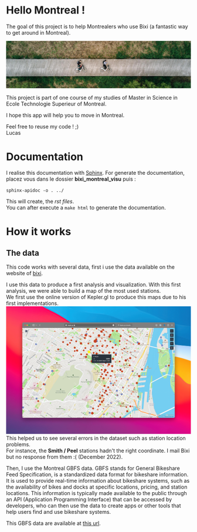 # Hello Montreal ! 
The goal of this project is to help Montrealers who use Bixi (a fantastic way to get around in Montreal). 

![bixi image](bixi_montreal_visu/data/martin-reisch.jpg "Photo by Martin Reisch")

This project is part of one course of my studies of Master in Science in Ecole Technologie Superieur of Montreal.

I hope this app will help you to move in Montreal.

Feel free to reuse my code ! ;)  
Lucas


# Documentation
I realise this documentation with [Sphinx](https://www.sphinx-doc.org/en/master/). 
For generate the documentation, placez vous dans le dossier **bixi_montreal_visu** puis : 
```
sphinx-apidoc -o . ../  
```
This will create, the *rst files*.  
You can after execute a `make html` to generate the documentation. 



# How it works

## The data
This code works with several data, first i use the data available on the website of [bixi](https://bixi.com/fr/donnees-ouvertes).

I use this data to produce a first analysis and visualization. With this first analysis, we were able to build a map of the most used stations.   
We first use the online version of Kepler.gl to produce this maps due to his first implementations.
![Stations](bixi_montreal_visu/data/station.png)
This helped us to see several errors in the dataset such as station location problems.  
For instance, the **Smith / Peel** stations hadn't the right coordinate. I mail Bixi but no response from them :( (December 2022).



Then, I use the Montreal GBFS data.
GBFS stands for General Bikeshare Feed Specification, is a standardized data format for bikeshare information. It is used to provide real-time information about bikeshare systems, such as the availability of bikes and docks at specific locations, pricing, and station locations. This information is typically made available to the public through an API (Application Programming Interface) that can be accessed by developers, who can then use the data to create apps or other tools that help users find and use bikeshare systems.

This GBFS data are available at [this url](https://gbfs.velobixi.com/gbfs/gbfs.json). 


